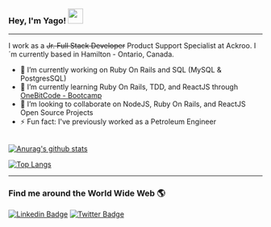### Hey, I'm Yago! <img src="https://media.giphy.com/media/hvRJCLFzcasrR4ia7z/giphy.gif" width="30px">

<hr />

I work as a ~~Jr. Full Stack Developer~~ Product Support Specialist at Ackroo. I´m currently based in Hamilton - Ontario, Canada.

- 🔭 I’m currently working on Ruby On Rails and SQL (MySQL & PostgresSQL)
- 🌱 I’m currently learning Ruby On Rails, TDD, and ReactJS through [OneBitCode - Bootcamp](https://onebitcode.com/)
- 👯 I’m looking to collaborate on NodeJS, Ruby On Rails, and ReactJS Open Source Projects
- ⚡ Fun fact: I've previously worked as a Petroleum Engineer


<br/>[![Anurag's github stats](https://github-readme-stats.vercel.app/api?username=yagosansz&show_icons=true&count_private=true&theme=dracula)](https://github.com/anuraghazra/github-readme-stats)

[![Top Langs](https://github-readme-stats.vercel.app/api/top-langs/?username=yagosansz&layout=compact&theme=dracula)](https://github.com/anuraghazra/github-readme-stats)

<hr />

### Find me around the World Wide Web 🌎

[![Linkedin Badge](https://img.shields.io/badge/-LinkedIn-blue?style=flat-square&logo=Linkedin&logoColor=white&link=https://www.linkedin.com/in/harshkumarkhatri/)](https://www.linkedin.com/in/yago-santos-de-sousa/)  [![Twitter Badge](https://img.shields.io/badge/-Twitter-1ca0f1?style=flat-square&labelColor=1ca0f1&logo=twitter&logoColor=white&link=https://twitter.com/yagosansz)](https://twitter.com/yagosansz)


